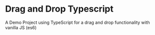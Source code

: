 # Drag and Drop Typescript
A Demo Project using TypeScript for a drag and drop functionality with vanilla JS (es6)